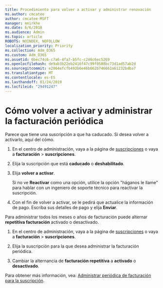 ```yaml
---
title: Procedimiento para volver a activar y administrar renovación
ms.author: cmcatee
author: cmcatee-MSFT
manager: mnirkhe
ms.date: 6/6/2018
ms.audience: Admin
ms.topic: article
ROBOTS: NOINDEX, NOFOLLOW
localization_priority: Priority
ms.collection: Adm_O365
ms.custom: Adm_O365
ms.assetid: 6bec74c6-c7a6-4fa7-b5fc-c246c6ec5269
ms.openlocfilehash: de9ab3b22eb2416f47c99f0588bc73d1ad57ab2d
ms.sourcegitcommit: e2864efcfb493b6e46b662b746661a61232bdba7
ms.translationtype: MT
ms.contentlocale: es-ES
ms.lasthandoff: 01/24/2019
ms.locfileid: "29491247"
---
```

# <a name="how-to-reactivate-and-manage-recurring-billing"></a>Cómo volver a activar y administrar la facturación periódica

Parece que tiene una suscripción a que ha caducado. Si desea volver a activarlo, aquí del cómo.
  
1. En el centro de administración, vaya a la página de [suscripciones](https://go.microsoft.com/fwlink/p/?linkid=842054) o vaya a **facturación** \> **suscripciones**.
    
2. Elija la suscripción que está **caducado** o **deshabilitado**.
    
3. Elija **volver a activar**.
    
    Si no ve **Reactivar** como una opción, utilice la opción "háganos le llame" para hablar con un ingeniero de soporte técnico para reactivar la suscripción. 
    
4. Con el fin de volver a activar, se le pedirá que actualice la información de pago. Escriba sus detalles de pago y elija **Enviar**.
    
Para administrar todos los meses o años de facturación puede alternar **repetitiva facturación** activado o desactivado. 
  
1. En el centro de administración, vaya a la página de [suscripciones](https://go.microsoft.com/fwlink/p/?linkid=842054) o vaya a **facturación** \> **suscripciones**.
    
2. Elija la suscripción para la que desea administrar la facturación periódica.
    
3. Cambiar la alternancia de **facturación repetitiva** a **activado** o **desactivado**.
    
Para obtener más información, vea: [Administrar periódica de facturación para la suscripción](https://support.office.com/article/8d83b530-f4ca-47f6-a666-e5791cbacc7e).
  

